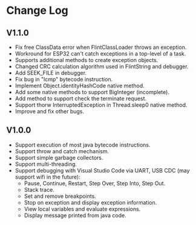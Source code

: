 # Change Log
## V1.1.0
- Fix free ClassData error when FlintClassLoader throws an exception.
- Workround for ESP32 can't catch exceptions in a top-level of a task.
- Supports additional methods to create exception objects.
- Changed CRC calculation algorithm used in FlintString and debugger.
- Add SEEK_FILE in debugger.
- Fix bug in "lcmp" bytecode instruction.
- Implement Object.identityHashCode native method.
- Add some native methods to support BigInteger (incomplete).
- Add method to support check the terminate request.
- Support thorw InterruptedException in Thread.sleep0 native method.
- Improve and fix other bugs.
## V1.0.0
- Support execution of most java bytecode instructions.
- Support throw and catch mechanism.
- Support simple garbage collectors.
- Support multi-threading.
- Support debugging with Visual Studio Code via UART, USB CDC (may support wifi in the future):
  - Pause, Continue, Restart, Step Over, Step Into, Step Out.
  - Stack trace.
  - Set and remove breakpoints.
  - Stop on exception and display exception information.
  - View local variables and evaluate expressions.
  - Display message printed from java code.